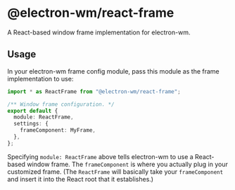 # @electron-wm/react-frame

A React-based window frame implementation for electron-wm.

## Usage

In your electron-wm frame config module, pass this module as the frame implementation to use:

```ts
import * as ReactFrame from "@electron-wm/react-frame";

/** Window frame configuration. */
export default {
  module: ReactFrame,
  settings: {
    frameComponent: MyFrame,
  },
};
```

Specifying `module: ReactFrame` above tells electron-wm to use a React-based window frame.
The `frameComponent` is where you actually plug in your customized frame. (The `ReactFrame`
will basically take your `frameComponent` and insert it into the React root that it
establishes.)
